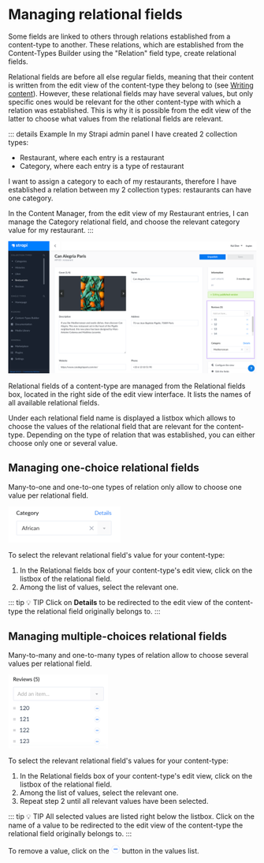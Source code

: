 # Managing relational fields

Some fields are linked to others through relations established from a content-type to another. These relations, which are established from the Content-Types Builder using the "Relation" field type, create relational fields.

Relational fields are before all else regular fields, meaning that their content is written from the edit view of the content-type they belong to (see [Writing content](writing-content.md)). However, these relational fields may have several values, but only specific ones would be relevant for the other content-type with which a relation was established. This is why it is possible from the edit view of the latter to choose what values from the relational fields are relevant.

::: details Example
In my Strapi admin panel I have created 2 collection types:
- Restaurant, where each entry is a restaurant
- Category, where each entry is a type of restaurant

I want to assign a category to each of my restaurants, therefore I have established a relation between my 2 collection types: restaurants can have one category.

In the Content Manager, from the edit view of my Restaurant entries, I can manage the Category relational field, and choose the relevant category value for my restaurant.
:::

![Relational fields box in the edit view](../assets/content-manager/edit-view_relational-fields.png)

Relational fields of a content-type are managed from the Relational fields box, located in the right side of the edit view interface. It lists the names of all available relational fields.

Under each relational field name is displayed a listbox which allows to choose the values of the relational field that are relevant for the content-type. Depending on the type of relation that was established, you can either choose only one or several value.

## Managing one-choice relational fields

Many-to-one and one-to-one types of relation only allow to choose one value per relational field.

<img src="../assets/content-manager/RF_one-choice.png" width="45%">

To select the relevant relational field's value for your content-type:

1. In the Relational fields box of your content-type's edit view, click on the listbox of the relational field.
2. Among the list of values, select the relevant one.

::: tip 💡 TIP
Click on **Details** to be redirected to the edit view of the content-type the relational field originally belongs to.
:::

## Managing multiple-choices relational fields

Many-to-many and one-to-many types of relation allow to choose several values per relational field.

<img src="../assets/content-manager/RF_multiple-choices.png" width="40%">

To select the relevant relational field's values for your content-type:

1. In the Relational fields box of your content-type's edit view, click on the listbox of the relational field.
2. Among the list of values, select the relevant one.
3. Repeat step 2 until all relevant values have been selected.

::: tip 💡 TIP
All selected values are listed right below the listbox. Click on the name of a value to be redirected to the edit view of the content-type the relational field originally belongs to.
:::

To remove a value, click on the ![icon delete](../assets/content-manager/icon_delete5.png) button in the values list.